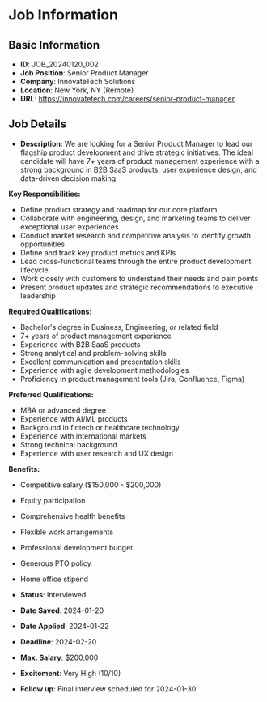 # Job Information

## Basic Information
- **ID**: JOB_20240120_002
- **Job Position**: Senior Product Manager
- **Company**: InnovateTech Solutions
- **Location**: New York, NY (Remote)
- **URL**: https://innovatetech.com/careers/senior-product-manager

## Job Details
- **Description**: 
We are looking for a Senior Product Manager to lead our flagship product development and drive strategic initiatives. The ideal candidate will have 7+ years of product management experience with a strong background in B2B SaaS products, user experience design, and data-driven decision making.

**Key Responsibilities:**
- Define product strategy and roadmap for our core platform
- Collaborate with engineering, design, and marketing teams to deliver exceptional user experiences
- Conduct market research and competitive analysis to identify growth opportunities
- Define and track key product metrics and KPIs
- Lead cross-functional teams through the entire product development lifecycle
- Work closely with customers to understand their needs and pain points
- Present product updates and strategic recommendations to executive leadership

**Required Qualifications:**
- Bachelor's degree in Business, Engineering, or related field
- 7+ years of product management experience
- Experience with B2B SaaS products
- Strong analytical and problem-solving skills
- Excellent communication and presentation skills
- Experience with agile development methodologies
- Proficiency in product management tools (Jira, Confluence, Figma)

**Preferred Qualifications:**
- MBA or advanced degree
- Experience with AI/ML products
- Background in fintech or healthcare technology
- Experience with international markets
- Strong technical background
- Experience with user research and UX design

**Benefits:**
- Competitive salary ($150,000 - $200,000)
- Equity participation
- Comprehensive health benefits
- Flexible work arrangements
- Professional development budget
- Generous PTO policy
- Home office stipend

- **Status**: Interviewed
- **Date Saved**: 2024-01-20
- **Date Applied**: 2024-01-22
- **Deadline**: 2024-02-20
- **Max. Salary**: $200,000
- **Excitement**: Very High (10/10)
- **Follow up**: Final interview scheduled for 2024-01-30
